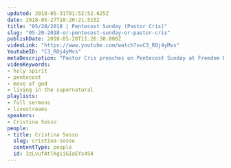 ```yaml
---
updated: 2018-05-31T01:52:52.625Z
date: 2018-05-27T18:20:21.515Z
title: "05/20/2018 | Pentecost Sunday (Pastor Cris)"
slug: "05-20-2018-or-pentecost-sunday-or-pastor-cris"
publishDate: 2018-05-20T11:26:30.000Z
videoLink: "https://www.youtube.com/watch?v=C3_ROj4yMvs"
YoutubeID: "C3_ROj4yMvs"
metaDescription: "Pastor Cris preaches on Pentecost Sunday at Freedom Fellowship Church"
videoKeywords:
- holy spirit
- pentecost
- move of god
- living in the supernatural
playlists:
- full sermons
- livestreams
speakers:
- Cristina Sosso
people:
- title: Cristina Sosso
  slug: cristina-sosso
  contentType: people
  id: 3zLvufAtlKgiiGIaEYs4S4
---
```

